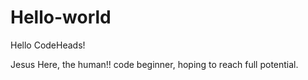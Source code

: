# Hello-world

Hello CodeHeads! 

Jesus Here, the human!!
code beginner, hoping to reach full potential.
